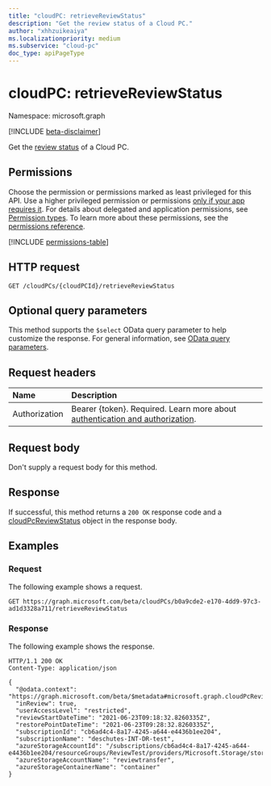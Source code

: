 ```yaml
---
title: "cloudPC: retrieveReviewStatus"
description: "Get the review status of a Cloud PC."
author: "xhhzuikeaiya"
ms.localizationpriority: medium
ms.subservice: "cloud-pc"
doc_type: apiPageType
---
```


# cloudPC: retrieveReviewStatus

Namespace: microsoft.graph

[!INCLUDE [beta-disclaimer](../../includes/beta-disclaimer.md)]

Get the [review status](..\resources\cloudpcreviewstatus.md) of a Cloud PC.

## Permissions

Choose the permission or permissions marked as least privileged for this API. Use a higher privileged permission or permissions [only if your app requires it](/graph/permissions-overview#best-practices-for-using-microsoft-graph-permissions). For details about delegated and application permissions, see [Permission types](/graph/permissions-overview#permission-types). To learn more about these permissions, see the [permissions reference](/graph/permissions-reference).

<!-- { "blockType": "permissions", "name": "cloudpc_retrievereviewstatus" } -->
[!INCLUDE [permissions-table](../includes/permissions/cloudpc-retrievereviewstatus-permissions.md)]

## HTTP request

<!-- {
  "blockType": "ignored"
}
-->

``` http
GET /cloudPCs/{cloudPCId}/retrieveReviewStatus
```

## Optional query parameters

This method supports the `$select` OData query parameter to help customize the response. For general information, see [OData query parameters](https://learn.microsoft.com/en-us/graph/query-parameters?tabs=http).

## Request headers

|Name        |Description         |
|:---------- |:------------------ |
|Authorization|Bearer {token}. Required. Learn more about [authentication and authorization](/graph/auth/auth-concepts).|

## Request body

Don't supply a request body for this method.

## Response

If successful, this method returns a `200 OK` response code and a [cloudPcReviewStatus](../resources/cloudpcreviewstatus.md) object in the response body.

## Examples

### Request

The following example shows a request.

<!-- {
  "blockType": "request",
  "name": "cloudpc.retrieveReviewStatus"
}
-->

``` http
GET https://graph.microsoft.com/beta/cloudPCs/b0a9cde2-e170-4dd9-97c3-ad1d3328a711/retrieveReviewStatus
```

### Response

The following example shows the response.

<!-- {
  "blockType": "response",
  "truncated": true,
  "@odata.type": "microsoft.graph.cloudPcReviewStatus"
}
-->

``` http
HTTP/1.1 200 OK
Content-Type: application/json

{
  "@odata.context": "https://graph.microsoft.com/beta/$metadata#microsoft.graph.cloudPcReviewStatus",
  "inReview": true,
  "userAccessLevel": "restricted",
  "reviewStartDateTime": "2021-06-23T09:18:32.8260335Z",
  "restorePointDateTime": "2021-06-23T09:28:32.8260335Z",
  "subscriptionId": "cb6ad4c4-8a17-4245-a644-e4436b1ee204",
  "subscriptionName": "deschutes-INT-DR-test",
  "azureStorageAccountId": "/subscriptions/cb6ad4c4-8a17-4245-a644-e4436b1ee204/resourceGroups/ReviewTest/providers/Microsoft.Storage/storageAccounts/reviewtransfer",
  "azureStorageAccountName": "reviewtransfer",
  "azureStorageContainerName": "container"
}
```
